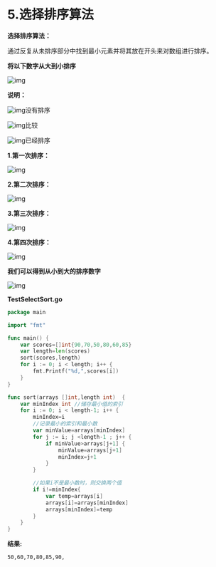 # 5.选择排序算法

**选择排序算法：**

通过反复从未排序部分中找到最小元素并将其放在开头来对数组进行排序。

**将以下数字从大到小排序**

![img](images/Image00016.jpg)

**说明：**

![img](images/Image00007.jpg)没有排序

![img](images/Image00008.jpg)比较

![img](images/Image00009.jpg)已经排序

**1.第一次排序：**

![img](images/Image00020.jpg)

**2.第二次排序：**

![img](images/Image00021.jpg)

**3.第三次排序：**

![img](images/Image00022.jpg)

**4.第四次排序：**

![img](images/Image00023.jpg)

**我们可以得到从小到大的排序数字**

![img](images/Image00024.jpg)

**TestSelectSort.go**

```go
package main

import "fmt"

func main() {
	var scores=[]int{90,70,50,80,60,85}
	var length=len(scores)
	sort(scores,length)
	for i := 0; i < length; i++ {
		fmt.Printf("%d,",scores[i])
	}
}

func sort(arrays []int,length int)  {
	var minIndex int //储存最小值的索引
	for i := 0; i < length-1; i++ {
		minIndex=i
		//记录最小的索引和最小数
		var minValue=arrays[minIndex]
		for j := i; j <length-1 ; j++ {
			if minValue>arrays[j+1] {
				minValue=arrays[j+1]
				minIndex=j+1
			}
		}

		//如果i不是最小数时，则交换两个值
		if i!=minIndex{
			var temp=arrays[i]
			arrays[i]=arrays[minIndex]
			arrays[minIndex]=temp
		}
	}
}
```

**结果:**

```
50,60,70,80,85,90,
```

